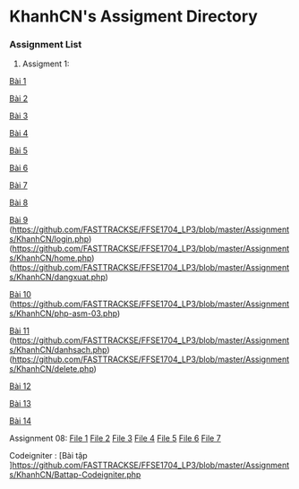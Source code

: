 # KhanhCN's Assigment Directory

### Assignment List	

1. Assigment 1: 

[Bài 1](https://github.com/FASTTRACKSE/FFSE1704_LP3/blob/master/Assignments/KhanhCN/bai1-asm.php)

[Bài 2](https://github.com/FASTTRACKSE/FFSE1704_LP3/blob/master/Assignments/KhanhCN/bai2.php)

[Bài 3](https://github.com/FASTTRACKSE/FFSE1704_LP3/blob/master/Assignments/KhanhCN/bai2-asm.php)

[Bài 4](https://github.com/FASTTRACKSE/FFSE1704_LP3/blob/master/Assignments/KhanhCN/bai3.php)

[Bài 5](https://github.com/FASTTRACKSE/FFSE1704_LP3/blob/master/Assignments/KhanhCN/bai3-asm.php)

[Bài 6](https://github.com/FASTTRACKSE/FFSE1704_LP3/blob/master/Assignments/KhanhCN/incauchao.php)

[Bài 7](https://github.com/FASTTRACKSE/FFSE1704_LP3/blob/master/Assignments/KhanhCN/shinhtron.php)

[Bài 8](https://github.com/FASTTRACKSE/FFSE1704_LP3/blob/master/Assignments/KhanhCN/thaythe.php)

[Bài 9](https://github.com/FASTTRACKSE/FFSE1704_LP3/blob/master/Assignments/KhanhCN/formlogin.php)
(https://github.com/FASTTRACKSE/FFSE1704_LP3/blob/master/Assignments/KhanhCN/login.php)
(https://github.com/FASTTRACKSE/FFSE1704_LP3/blob/master/Assignments/KhanhCN/home.php)
(https://github.com/FASTTRACKSE/FFSE1704_LP3/blob/master/Assignments/KhanhCN/dangxuat.php)

[Bài 10](https://github.com/FASTTRACKSE/FFSE1704_LP3/blob/master/Assignments/KhanhCN/php-asm-03a.php)
(https://github.com/FASTTRACKSE/FFSE1704_LP3/blob/master/Assignments/KhanhCN/php-asm-03.php)


[Bài 11](https://github.com/FASTTRACKSE/FFSE1704_LP3/blob/master/Assignments/KhanhCN/php-asm-04.php)
(https://github.com/FASTTRACKSE/FFSE1704_LP3/blob/master/Assignments/KhanhCN/danhsach.php)
(https://github.com/FASTTRACKSE/FFSE1704_LP3/blob/master/Assignments/KhanhCN/delete.php)


[Bài 12](https://github.com/FASTTRACKSE/FFSE1704_LP3/blob/master/Assignments/KhanhCN/sql-asm-05.php)

[Bài 13](https://github.com/FASTTRACKSE/FFSE1704_LP3/blob/master/Assignments/KhanhCN/sql-asm-06.php)

[Bài 14](https://github.com/FASTTRACKSE/FFSE1704_LP3/blob/master/Assignments/KhanhCN/sql-asm-07.php)


Assignment 08: 
[File 1](https://github.com/FASTTRACKSE/FFSE1704_LP3/blob/master/Assignments/KhanhCN/asm-08-index.php)
[File 2](https://github.com/FASTTRACKSE/FFSE1704_LP3/blob/master/Assignments/KhanhCN/asm-08-new.php)
[File 3](https://github.com/FASTTRACKSE/FFSE1704_LP3/blob/master/Assignments/KhanhCN/asm-08-function.php)
[File 4](https://github.com/FASTTRACKSE/FFSE1704_LP3/blob/master/Assignments/KhanhCN/asm-08-insert.php)
[File 5](https://github.com/FASTTRACKSE/FFSE1704_LP3/blob/master/Assignments/KhanhCN/asm-08-edit.php)
[File 6](https://github.com/FASTTRACKSE/FFSE1704_LP3/blob/master/Assignments/KhanhCN/asm-08-hienthi.php)
[File 7](https://github.com/FASTTRACKSE/FFSE1704_LP3/blob/master/Assignments/KhanhCN/asm-08-delete.php)


Codeigniter :
[Bài tập ]https://github.com/FASTTRACKSE/FFSE1704_LP3/blob/master/Assignments/KhanhCN/Battap-Codeigniter.php






